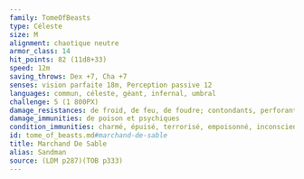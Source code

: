 ```yaml
---
family: TomeOfBeasts
type: Céleste
size: M
alignment: chaotique neutre
armor_class: 14
hit_points: 82 (11d8+33)
speed: 12m
saving_throws: Dex +7, Cha +7
senses: vision parfaite 18m, Perception passive 12
languages: commun, céleste, géant, infernal, umbral
challenge: 5 (1 800PX)
damage_resistances: de froid, de feu, de foudre; contondants, perforants et tranchants issus d'armes non magiques
damage_immunities: de poison et psychiques
condition_immunities: charmé, épuisé, terrorisé, empoisonné, inconscient
id: tome_of_beasts.md#marchand-de-sable
title: Marchand De Sable
alias: Sandman
source: (LDM p287)(TOB p333)
---
```


